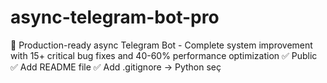 # async-telegram-bot-pro
🤖 Production-ready async Telegram Bot - Complete system improvement with 15+ critical bug fixes and 40-60% performance optimization   ✅ Public ✅ Add README file   ✅ Add .gitignore → Python seç
